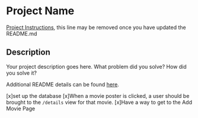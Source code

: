 # Project Name

[Project Instructions](./INSTRUCTIONS.md), this line may be removed once you have updated the README.md

## Description

Your project description goes here. What problem did you solve? How did you solve it?

Additional README details can be found [here](https://github.com/PrimeAcademy/readme-template/blob/master/README.md).


[x]set up the database
[x]When a movie poster is clicked, a user should be brought
     to the `/details` view  for that movie.
[x]Have a way to get to the Add Movie Page